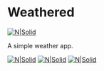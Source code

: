 # Weathered

[![N|Solid](https://avatars0.githubusercontent.com/u/13561999?s=60&v=4)](https://github.com/ijunaid8989)

A simple weather app.

[![N|Solid](https://i.imgur.com/QUNswDv.png)](https://github.com/ijunaid8989)
[![N|Solid](https://i.imgur.com/4WirH9g.png)](https://github.com/ijunaid8989)
[![N|Solid](https://i.imgur.com/wa3muPj.png)](https://github.com/ijunaid8989)
